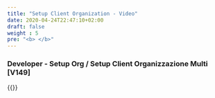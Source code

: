 ```yaml
---
title: "Setup Client Organization - Video"
date: 2020-04-24T22:47:10+02:00
draft: false
weight : 5
pre: "<b> </b>"
---
```


### Developer - Setup Org / Setup  Client Organizzazione Multi [V149]
{{<youtube yQA2IIBseZ8>}}
